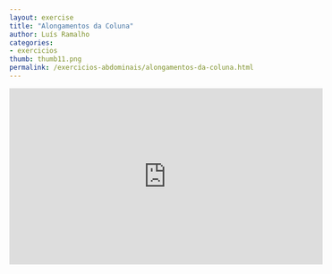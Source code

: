 ```yaml
---
layout: exercise
title: "Alongamentos da Coluna"
author: Luís Ramalho
categories: 
- exercicios
thumb: thumb11.png
permalink: /exercicios-abdominais/alongamentos-da-coluna.html
---
```


<iframe src="https://www.youtube.com/embed/LPthyxQmNEQ" frameborder="0" width="560" height="315"></iframe>
